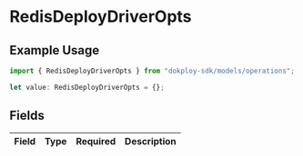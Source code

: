 # RedisDeployDriverOpts

## Example Usage

```typescript
import { RedisDeployDriverOpts } from "dokploy-sdk/models/operations";

let value: RedisDeployDriverOpts = {};
```

## Fields

| Field       | Type        | Required    | Description |
| ----------- | ----------- | ----------- | ----------- |